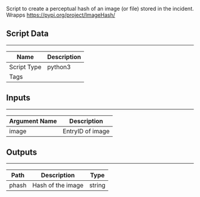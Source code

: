 Script to create a  perceptual hash of an image (or file) stored in the incident.  Wrapps https://pypi.org/project/ImageHash/

## Script Data

---

| **Name** | **Description** |
| --- | --- |
| Script Type | python3 |
| Tags |  |

## Inputs

---

| **Argument Name** | **Description** |
| --- | --- |
| image | EntryID of image |

## Outputs

---

| **Path** | **Description** | **Type** |
| --- | --- | --- |
| phash | Hash of the image | string |
